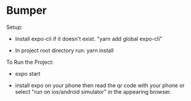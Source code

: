 # Bumper

Setup:

- Install expo-cli if it doesn't exist. "yarn add global expo-cli"

- In project root directory run: yarn install



To Run the Project:

- expo start

- install expo on your phone then read the qr code with your phone or select "run on ios/android simulator" in the appearing browser.
